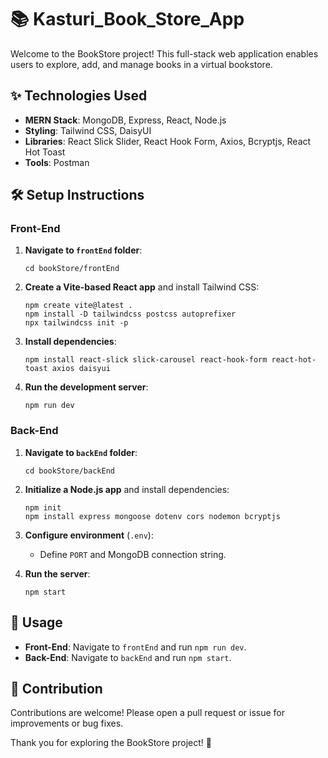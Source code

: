 # 📚 Kasturi_Book_Store_App

Welcome to the BookStore project! This full-stack web application enables users to explore, add, and manage books in a virtual bookstore.

## ✨ Technologies Used

- **MERN Stack**: MongoDB, Express, React, Node.js
- **Styling**: Tailwind CSS, DaisyUI
- **Libraries**: React Slick Slider, React Hook Form, Axios, Bcryptjs, React Hot Toast
- **Tools**: Postman

## 🛠️ Setup Instructions

### Front-End

1. **Navigate to `frontEnd` folder**:
    ```shell
    cd bookStore/frontEnd
    ```

2. **Create a Vite-based React app** and install Tailwind CSS:
    ```shell
    npm create vite@latest .
    npm install -D tailwindcss postcss autoprefixer
    npx tailwindcss init -p
    ```

3. **Install dependencies**:
    ```shell
    npm install react-slick slick-carousel react-hook-form react-hot-toast axios daisyui
    ```

4. **Run the development server**:
    ```shell
    npm run dev
    ```

### Back-End

1. **Navigate to `backEnd` folder**:
    ```shell
    cd bookStore/backEnd
    ```

2. **Initialize a Node.js app** and install dependencies:
    ```shell
    npm init
    npm install express mongoose dotenv cors nodemon bcryptjs
    ```

3. **Configure environment** (`.env`):
    - Define `PORT` and MongoDB connection string.

4. **Run the server**:
    ```shell
    npm start
    ```

## 🚀 Usage

- **Front-End**: Navigate to `frontEnd` and run `npm run dev`.
- **Back-End**: Navigate to `backEnd` and run `npm start`.

## 🌟 Contribution

Contributions are welcome! Please open a pull request or issue for improvements or bug fixes.

Thank you for exploring the BookStore project! 🎉
